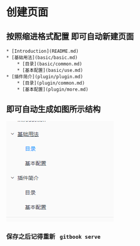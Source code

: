 # 创建页面 
## 按照缩进格式配置 即可自动新建页面
```readme
* [Introduction](README.md)
* [基础用法](basic/basic.md)
    * [目录](basic/common.md)
    * [基本配置](basic/use.md)
* [插件简介](plugin/plugin.md)
    * [目录](plugin/common.md)
    * [基本配置](plugin/more.md)
```
## 即可自动生成如图所示结构
 ![avatar](/images/screenshot.png)
### 保存之后记得重新 ```  gitbook serve ```